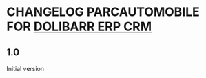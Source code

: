 # CHANGELOG PARCAUTOMOBILE FOR [DOLIBARR ERP CRM](https://www.powererp.org)

## 1.0

Initial version
